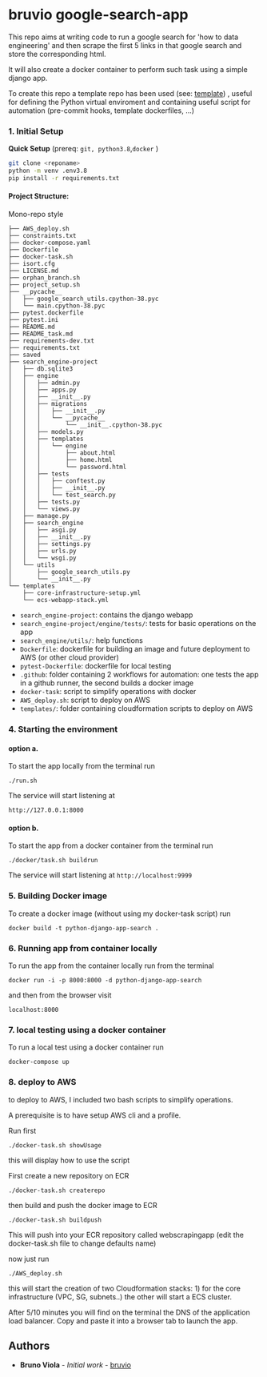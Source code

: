 # bruvio google-search-app

This repo aims at writing code to run a google search for 'how to data engineering' and then scrape the first 5 links in that google search and store the corresponding html.

It will also create a docker container to perform such task using a simple django app.

To create this repo a template repo has been used (see: <a href="https://github.com/bruvio/pyproject_template" title="Python project template">template</a>)
, useful for defining the Python virtual enviroment and containing useful script for automation (pre-commit hooks, template dockerfiles, ...)

### 1. Initial Setup

**Quick Setup** (prereq: `git, python3.8`,`docker` )

```bash
git clone <reponame>
python -m venv .env3.8
pip install -r requirements.txt
```

#### Project Structure:

Mono-repo style

```
├── AWS_deploy.sh
├── constraints.txt
├── docker-compose.yaml
├── Dockerfile
├── docker-task.sh
├── isort.cfg
├── LICENSE.md
├── orphan_branch.sh
├── project_setup.sh
├── __pycache__
│   ├── google_search_utils.cpython-38.pyc
│   └── main.cpython-38.pyc
├── pytest.dockerfile
├── pytest.ini
├── README.md
├── README_task.md
├── requirements-dev.txt
├── requirements.txt
├── saved
├── search_engine-project
│   ├── db.sqlite3
│   ├── engine
│   │   ├── admin.py
│   │   ├── apps.py
│   │   ├── __init__.py
│   │   ├── migrations
│   │   │   ├── __init__.py
│   │   │   └── __pycache__
│   │   │       └── __init__.cpython-38.pyc
│   │   ├── models.py
│   │   ├── templates
│   │   │   └── engine
│   │   │       ├── about.html
│   │   │       ├── home.html
│   │   │       └── password.html
│   │   ├── tests
│   │   │   ├── conftest.py
│   │   │   ├── __init__.py
│   │   │   └── test_search.py
│   │   ├── tests.py
│   │   └── views.py
│   ├── manage.py
│   ├── search_engine
│   │   ├── asgi.py
│   │   ├── __init__.py
│   │   ├── settings.py
│   │   ├── urls.py
│   │   └── wsgi.py
│   └── utils
│       ├── google_search_utils.py
│       └── __init__.py
└── templates
    ├── core-infrastructure-setup.yml
    └── ecs-webapp-stack.yml

```

- `search_engine-project`: contains the django webapp
- `search_engine-project/engine/tests/`: tests for basic operations on the app
- `search_engine/utils/`: help functions
- `Dockerfile`: dockerfile for building an image and future deployment to AWS (or other cloud provider)
- `pytest-Dockerfile`: dockerfile for local testing
- `.github`: folder containing 2 workflows for automation: one tests the app in a github runner, the second builds a docker image
- `docker-task`: script to simplify operations with docker
- `AWS_deploy.sh`: script to deploy on AWS
- `templates/`: folder containing cloudformation scripts to deploy on AWS

### 4. Starting the environment

#### option a.

To start the app locally from the terminal run

`./run.sh`

The service will start listening at

`http://127.0.0.1:8000`

#### option b.

To start the app from a docker container from the terminal run

`./docker/task.sh buildrun`

The service will start listening at
`http://localhost:9999`

### 5. Building Docker image

To create a docker image (without using my docker-task script) run

```
docker build -t python-django-app-search .
```

### 6. Running app from container locally

To run the app from the container locally run from the terminal

```
docker run -i -p 8000:8000 -d python-django-app-search
```

and then from the browser visit

```
localhost:8000
```

### 7. local testing using a docker container

To run a local test using a docker container run

```
docker-compose up
```

### 8. deploy to AWS

to deploy to AWS, I included two bash scripts to simplify operations.

A prerequisite is to have setup AWS cli and a profile.

Run first

`./docker-task.sh showUsage`

this will display how to use the script

First create a new repository on ECR

`./docker-task.sh createrepo`

then build and push the docker image to ECR

`./docker-task.sh buildpush`

This will push into your ECR repository called webscrapingapp (edit the docker-task.sh file to change defaults name)

now just run

`./AWS_deploy.sh`

this will start the creation of two Cloudformation stacks: 1) for the core infrastructure (VPC, SG, subnets..) the other will start a ECS cluster.

After 5/10 minutes you will find on the terminal the DNS of the application load balancer.
Copy and paste it into a browser tab to launch the app.

## Authors

- **Bruno Viola** - _Initial work_ - [bruvio](https://github.com/bruvio)
